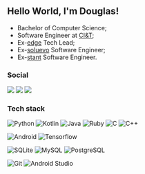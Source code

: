 ## Hello World, I'm Douglas!

- Bachelor of Computer Science;
- Software Engineer at [CI&T](https://www.linkedin.com/company/ciandt/);
- Ex-[edge](https://www.linkedin.com/company/edge-inovacao/) Tech Lead;
- Ex-[soluevo](https://www.linkedin.com/company/soluevo/) Software Engineer;
- Ex-[stant](https://www.linkedin.com/company/stant/) Software Engineer.

### Social
[![](https://img.shields.io/badge/-LinkedIn-222222?style=flat-square&logo=Linkedin&logoColor=white)](https://www.linkedin.com/in/douglas-maximo/) 
[![](https://img.shields.io/badge/-Gmail-222222?style=flat-square&logo=gmail&logoColor=white)](mailto:douglas.h.maximo@gmail.com) 
[![](https://www.codewars.com/users/MaximoDouglas/badges/micro)](https://www.codewars.com/users/MaximoDouglas)

### Tech stack
![Python](https://img.shields.io/badge/Python-black?style=flat-square&logo=Python)
![Kotlin](https://img.shields.io/badge/-Kotlin-black?style=flat-square&logo=kotlin)
![Java](http://img.shields.io/badge/-Java-black?style=flat-square&logo=java)
![Ruby](http://img.shields.io/badge/-Ruby-black?style=flat-square&logo=ruby&logoColor=red)
![C](https://img.shields.io/badge/-black?style=flat-square&logo=c)
![C++](https://img.shields.io/badge/-C++-black?style=flat-square&logo=c++)

![Android](http://img.shields.io/badge/-Android-black?style=flat-square&logo=android)
![Tensorflow](https://img.shields.io/badge/-Tensorflow-black?style=flat-square&logo=tensorflow)

![SQLite](https://img.shields.io/badge/-SQLite-black?style=flat-square&logo=sqlite)
![MySQL](https://img.shields.io/badge/-MySQL-black?style=flat-square&logo=mysql)
![PostgreSQL](https://img.shields.io/badge/-PostgreSQL-black?style=flat-square&logo=postgresql)

![Git](https://img.shields.io/badge/-Git-black?style=flat-square&logo=git)
![Android Studio](http://img.shields.io/badge/-Android%20Studio-black?style=flat-square&logo=android-studio)
